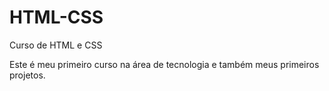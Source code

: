 # HTML-CSS
 Curso de HTML e CSS

Este é meu primeiro curso na área de tecnologia e também meus primeiros projetos.